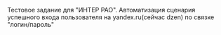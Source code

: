 Тестовое задание для "ИНТЕР РАО". Автоматизация сценария успешного входа пользователя на yandex.ru(сейчас dzen) по связке "логин/пароль" 
